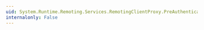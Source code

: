 ```yaml
---
uid: System.Runtime.Remoting.Services.RemotingClientProxy.PreAuthenticate
internalonly: False
---
```

